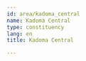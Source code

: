 ```yaml
---
id: area/kadoma_central
name: Kadoma Central
type: constituency
lang: en
title: Kadoma Central

---
```

